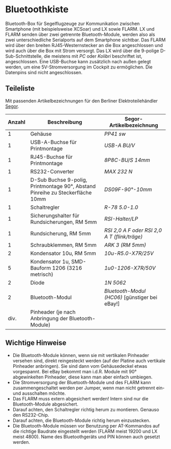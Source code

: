 # Bluetoothkiste
Bluetooth-Box für Segelflugzeuge zur Kommunikation zwischen Smartphone (mit beispielsweise XCSoar) und LX sowie FLARM. LX und FLARM senden über zwei getrennte Bluetooth-Module, werden also als zwei unterschiedliche Serialports auf dem Smartphone sichtbar. Das FLARM wird über den breiten RJ45-Westernstecker an die Box angeschlossen und wird auch über die Box mit Strom versorgt. Das LX wird über die 9-polige D-Sub-Schnittstelle, die meistens mit _PC_ oder _Kolibri_ beschriftet ist, angeschlossen. Eine USB-Buchse kann zusätzlich nach außen gelegt werden, um eine 5V-Stromversorgung im Cockpit zu ermöglichen. Die Datenpins sind nicht angeschlossen.

## Teileliste

Mit passenden Artikelbezeichnungen für den Berliner Elektroteilehändler [Segor](https://www.segor.de).

Anzahl | Beschreibung | Segor-Artikelbezeichnung
--|--|--
1 | Gehäuse | *PP41 sw*
1 | USB-A-Buchse für Printmontage | *USB-A BU/V*
1 | RJ45-Buchse für Printmontage | *8P8C-BU/S 14mm*
1 | RS232-Converter | *MAX 232 N*
1 | D-Sub Buchse 9-polig, Printmontage 90°, Abstand Pinreihe zu Steckerfläche 10mm | *DS09F-90°-10mm*
1 | Schaltregler | *R-78 5.0-1.0*
1 | Sicherungshalter für Rundsicherungen, RM 5mm | *RSI-Halter/LP*
1 | Rundsicherung, RM 5mm | *RSI 2,0 A F oder RSI 2,0 A T (flink/träge)*
1 | Schraubklemmen, RM 5mm | *ARK 3 (RM 5mm)*
2 | Kondensator 10u, RM 5mm | *10u-R5.0-X7R/25V*
5 | Kondensator 1u, SMD-Bauform 1206 (3216 metrisch) | *1u0-1206-X7R/50V*
2 | Diode | *1N 5062*
2 | Bluetooth-Modul | *Bluetooth-Modul (HC06)* [günstiger bei eBay!]
div. | Pinheader (je nach Anbringung der Bluetooth-Module)

## Wichtige Hinweise

* Die Bluetooth-Module können, wenn sie mit vertikalen Pinheader versehen sind, direkt reingesteckt werden (auf der Platine auch vertikale Pinheader anbringen). Sie sind dann vom Gehäusedeckel etwas vorgespannt. Bei eBay bekommt man i.d.R. Module mit 90° abgewinkelten Pinheader, diese kann man aber einfach umbiegen.
* Die Stromversorgung der Bluetooth-Module und des FLARM kann zusammengeschaltet werden per Jumper, wenn man nicht getrennt ein- und ausschalten möchte.
* Das FLARM muss extern abgesichert werden! Intern sind nur die Bluetooth-Module abgesichert.
* Darauf achten, den Schaltregler richtig herum zu montieren. Genauso den RS232-Chip.
* Darauf achten, die Bluetooth-Module richtig herum einzustecken.
* Die Bluetooth-Module müssen vor Benutzung per AT-Kommandos auf die richtige Baudrate eingestellt werden (FLARM meist 19200 und LX meist 4800). Name des Bluetoothgeräts und PIN können auch gesetzt werden.
